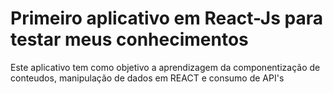 # Primeiro aplicativo em React-Js para testar meus conhecimentos

Este aplicativo tem como objetivo a aprendizagem da componentização de conteudos, manipulação de dados em REACT e consumo de API's